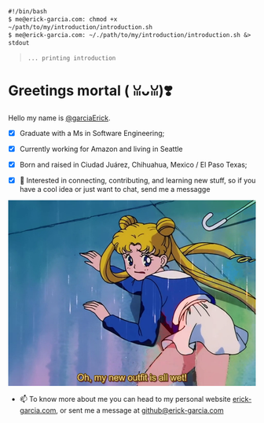 ```console
#!/bin/bash
$ me@erick-garcia.com: chmod +x ~/path/to/my/introduction/introduction.sh
$ me@erick-garcia.com: ~/./path/to/my/introduction/introduction.sh &> stdout
```

> `... printing introduction`

# Greetings mortal  ( ꈍᴗꈍ)❣️

Hello my name is [@garciaErick](https://github.com/garciaErick).

* [x] Graduate with a Ms in Software Engineering;
* [x] Currently working for Amazon and living in Seattle
* [x] Born and raised in Ciudad Juárez, Chihuahua, Mexico / El Paso Texas;
* [x] 👀 Interested in connecting, contributing, and learning new stuff, so if you have a cool idea or just want to chat, send me a messagge


![Alt txt](sailor_wet.png "hello")

- 📫 To know more about me you can head to my personal website [erick-garcia.com](https://erick-garcia.com/), or sent me a message at github@erick-garcia.com
